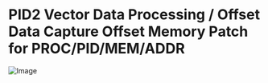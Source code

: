 # PID2 Vector Data Processing / Offset Data Capture Offset Memory Patch for PROC/PID/MEM/ADDR

![Image](https://github.com/user-attachments/assets/b412e44f-d5ad-452f-94b2-97b29d7f581e)

